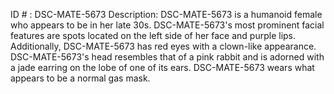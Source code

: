 ID # : DSC-MATE-5673
Description: DSC-MATE-5673 is a humanoid female who appears to be in her late 30s. DSC-MATE-5673's most prominent facial features are spots located on the left side of her face and purple lips. Additionally, DSC-MATE-5673 has red eyes with a clown-like appearance. DSC-MATE-5673's head resembles that of a pink rabbit and is adorned with a jade earring on the lobe of one of its ears. DSC-MATE-5673 wears what appears to be a normal gas mask.